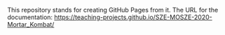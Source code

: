 This repository stands for creating GitHub Pages from it.
The URL for the documentation: https://teaching-projects.github.io/SZE-MOSZE-2020-Mortar_Kombat/